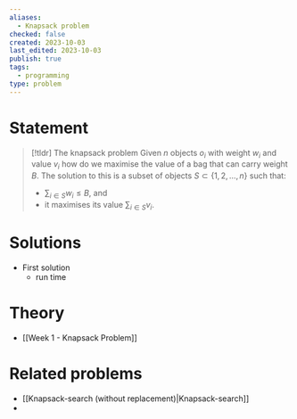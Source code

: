 ```yaml
---
aliases:
  - Knapsack problem
checked: false
created: 2023-10-03
last_edited: 2023-10-03
publish: true
tags:
  - programming
type: problem
---
```

# Statement

> [!tldr] The knapsack problem
> Given $n$ objects $o_i$ with weight $w_i$ and value $v_i$ how do we maximise the value of a bag that can carry weight $B$. The solution to this is a subset of objects $S \subset \{1, 2, \ldots, n\}$ such that:
> - $\sum_{i \in S} w_i \leq B$, and
> - it maximises its value $\sum_{i \in S} v_i$.

# Solutions

- First solution
	- run time

# Theory

- [[Week 1 - Knapsack Problem]]

# Related problems

- [[Knapsack-search (without replacement)|Knapsack-search]]
-
